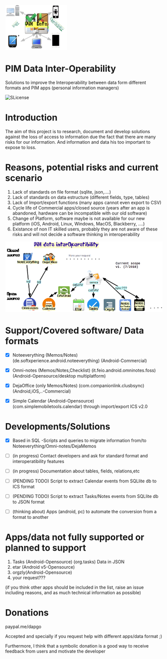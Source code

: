  ![icon](resources/Interoperability_proj_logo.png)

PIM Data Inter-Operability
==========
Solutions to improve the Interoperability between data form different formats and PIM apps (personal information managers)

![SLicense](https://img.shields.io/badge/License-GPLv3-red.svg)

# Introduction


The aim of this project is to research, document and develop solutions against the loss of access to information due the fact that 
there are many risks for our information. And information and data his too important to expose to loss.


# Reasons, potential risks and current scenario
1. Lack of standards on file format (sqlite, json,....)
2. Lack of standards on data estructure (different fields, type, tables)
3. Lack of Import/export functions (many apps cannot even export to CSV)
4. Cycle life of Commercial apps/closed source (years after an app is abandoned, hardware can be incompatible with our old software)
5. Change of Platform, software maybe is not available for our new platform (iOS, Android, Linux, Windows, MacOS, Blackberry, ....)
6. Existance of non IT skilled users, probably they are not aware of these risks and will not decide a software thinking in interoperability

 ![icon](resources/Interoperability_apps_diagram.png)

# Support/Covered software/ Data formats
- [x] Noteeverything (Memos/Notes) (de.softxperience.android.noteeverything) (Android-Commercial)
- [x] Omni-notes (Memos/Notes,Checklist) (it.feio.android.omninotes.foss) (Android-Opensource/desktop multiplatform)
- [x] DejaOffice (only Memos/Notes) (com.companionlink.clusbsync) (Android,iOS,..-Commercial)
- [x] Simple Calendar (Android-Opensource)(com.simplemobiletools.calendar) through import/export ICS v2.0


# Developments/Solutions
- [x] Based in SQL -Scripts and queries to migrate information from/to Noteeverything/Omni-notes/DejaMemos
- [ ] (in progress) Contact developers and ask for standard format and interoperatibility features
- [ ] (in progress) Documentation about tables, fields, relations,etc
- [ ] (PENDING TODO) Script to extract Calendar events from SQLlite db to ICS format
- [ ] (PENDING TODO) Script to extract Tasks/Notes events from SQLlite db to JSON format
- [ ] (thinking about) Apps (android, pc) to automate the conversion from a format to another


# Apps/data not fully supported or planned to support
1. Tasks (Android-Opensource) (org.tasks)
    Data in JSON
2. etar (Android v5-Opensource)
3. orgzly(Android-Opensource)
4. your request???


(if you think other apps should be included in the list, raise an issue including reasons, and as much technical information as possible)
    
    

# Donations

paypal.me/dapgo

Accepted and specially if you request help with different apps/data format ;)

Furthermore, I think that a symbolic donation is a good way to receive feedback from users and motivate the developer



